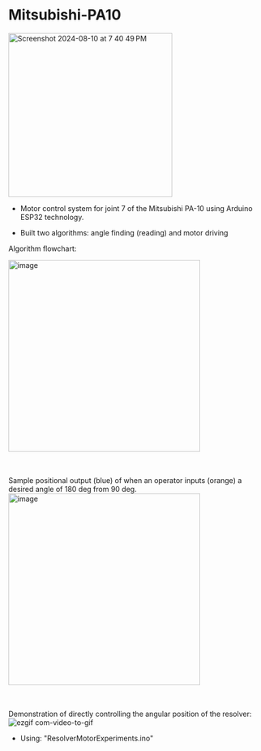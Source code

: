 # Mitsubishi-PA10
<img width="323" alt="Screenshot 2024-08-10 at 7 40 49 PM" src="https://github.com/user-attachments/assets/ba0c88bd-2c2c-43e3-a72b-6aa42e94ea5a">

- Motor control system for joint 7 of the Mitsubishi PA-10 using Arduino ESP32 technology.

- Built two algorithms: angle finding (reading) and motor driving

Algorithm flowchart:

<img width="378" alt="image" src="https://github.com/user-attachments/assets/543db6ec-be91-40f5-8c43-55fed6f89190">


<br> <br/>
Sample positional output (blue) of when an operator inputs (orange) a desired angle of 180 deg from 90 deg.
<img width="378" alt="image" src="https://github.com/user-attachments/assets/e8e7c459-836d-4a44-b811-8c33553e6baa">

<br> <br/>
Demonstration of directly controlling the angular position of the resolver:
![ezgif com-video-to-gif](https://github.com/user-attachments/assets/5a521cb7-595f-4311-a605-89fc52393834)

- Using: "ResolverMotorExperiments.ino"
